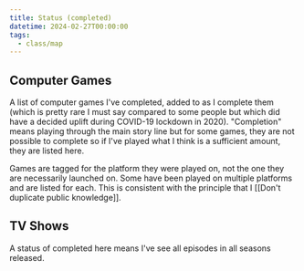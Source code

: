 ```yaml
---
title: Status (completed)
datetime: 2024-02-27T00:00:00
tags:
  - class/map
---
```

## Computer Games
A list of computer games I've completed, added to as I complete them (which is pretty rare I must say compared to some people but which did have a decided uplift during COVID-19 lockdown in 2020). "Completion" means playing through the main story line but for some games, they are not possible to complete so if I've played what I think is a sufficient amount, they are listed here.

Games are tagged for the platform they were played on, not the one they are necessarily launched on. Some have been played on multiple platforms and are listed for each. This is consistent with the principle that I [[Don't duplicate public knowledge]].

## TV Shows
A status of completed here means I've see all episodes in all seasons released.